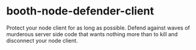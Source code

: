 booth-node-defender-client
==========================

Protect your node client for as long as possible. Defend against waves of murderous server side code that wants nothing more than to kill and disconnect your node client.
